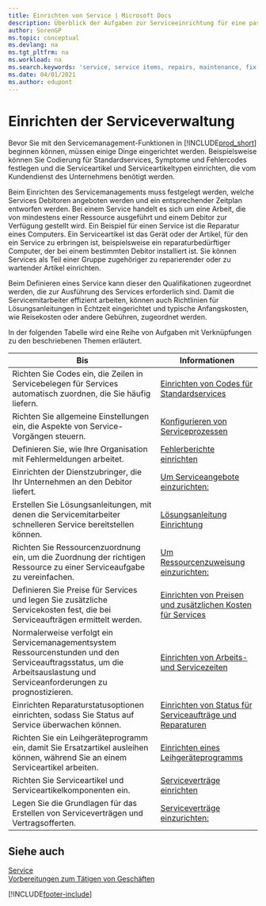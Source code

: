 ```yaml
---
title: Einrichten von Service | Microsoft Docs
description: Überblick der Aufgaben zur Serviceeinrichtung für eine passende Serviceverwaltungsmethode für Ihre Organisation.
author: SorenGP
ms.topic: conceptual
ms.devlang: na
ms.tgt_pltfrm: na
ms.workload: na
ms.search.keywords: 'service, service items, repairs, maintenance, fix'
ms.date: 04/01/2021
ms.author: edupont
---
```


# <a name="setting-up-service-management" />Einrichten der Serviceverwaltung
Bevor Sie mit den Servicemanagement-Funktionen in [!INCLUDE[prod_short](includes/prod_short.md)] beginnen können, müssen einige Dinge eingerichtet werden. Beispielsweise können Sie Codierung für Standardservices, Symptome und Fehlercodes festlegen und die Serviceartikel und Serviceartikeltypen einrichten, die vom Kundendienst des Unternehmens benötigt werden.  

Beim Einrichten des Servicemanagements muss festgelegt werden, welche Services Debitoren angeboten werden und ein entsprechender Zeitplan entworfen werden. Bei einem Service handelt es sich um eine Arbeit, die von mindestens einer Ressource ausgeführt und einem Debitor zur Verfügung gestellt wird. Ein Beispiel für einen Service ist die Reparatur eines Computers. Ein Serviceartikel ist das Gerät oder der Artikel, für den ein Service zu erbringen ist, beispielsweise ein reparaturbedürftiger Computer, der bei einem bestimmten Debitor installiert ist. Sie können Services als Teil einer Gruppe zugehöriger zu reparierender oder zu wartender Artikel einrichten.  
  
Beim Definieren eines Service kann dieser den Qualifikationen zugeordnet werden, die zur Ausführung des Services erforderlich sind. Damit die Servicemitarbeiter effizient arbeiten, können auch Richtlinien für Lösungsanleitungen in Echtzeit eingerichtet und typische Anfangskosten, wie Reisekosten oder andere Gebühren, zugeordnet werden.  

In der folgenden Tabelle wird eine Reihe von Aufgaben mit Verknüpfungen zu den beschriebenen Themen erläutert.  
  
| Bis | Informationen |
| --- | --- |
| Richten Sie Codes ein, die Zeilen in Servicebelegen für Services automatisch zuordnen, die Sie häufig liefern. |[Einrichten von Codes für Standardservices](service-how-setup-service-coding.md)|
| Richten Sie allgemeine Einstellungen ein, die Aspekte von Service-Vorgängen steuern.|[Konfigurieren von Serviceprozessen](service-setup-service-processes.md)|
| Definieren Sie, wie Ihre Organisation mit Fehlermeldungen arbeitet. |[Fehlerberichte einrichten](service-how-setup-fault-reporting.md) |
| Einrichten der Dienstzubringer, die Ihr Unternehmen an den Debitor liefert.|[Um Serviceangebote einzurichten:](service-how-setup-service-offerings.md)|
| Erstellen Sie Lösungsanleitungen, mit denen die Servicemitarbeiter schnelleren Service bereitstellen können. |[Lösungsanleitung Einrichtung](service-how-setup-troubleshooting.md) |
| Richten Sie Ressourcenzuordnung ein, um die Zuordnung der richtigen Ressource zu einer Serviceaufgabe zu vereinfachen. |[Um Ressourcenzuweisung einzurichten:](service-how-setup-resource-allocation.md) |
| Definieren Sie Preise für Services und legen Sie zusätzliche Servicekosten fest, die bei Serviceaufträgen ermittelt werden. |[Einrichten von Preisen und zusätzlichen Kosten für Services](service-how-setup-service-costs-pricing.md)|
| Normalerweise verfolgt ein Servicemanagementsystem Ressourcenstunden und den Serviceauftragsstatus, um die Arbeitsauslastung und Serviceanforderungen zu prognostizieren.|[Einrichten von Arbeits- und Servicezeiten](service-how-setup-work-service-hours.md)|
| Einrichten Reparaturstatusoptionen einrichten, sodass Sie Status auf Service überwachen können. | [Einrichten von Status für Serviceaufträge und Reparaturen](service-order-repair-status.md)|
| Richten Sie ein Leihgeräteprogramm ein, damit Sie Ersatzartikel ausleihen können, während Sie an einem Serviceartikel arbeiten. |[Einrichten eines Leihgeräteprogramms](service-how-setup-loaner-program.md) |
| Richten Sie Serviceartikel und Serviceartikelkomponenten ein. |[Serviceverträge einrichten](service-how-setup-service-items.md) |
| Legen Sie die Grundlagen für das Erstellen von Serviceverträgen und Vertragsofferten. |[Serviceverträge einzurichten:](service-how-setup-service-contracts.md) |

## <a name="see-also" />Siehe auch
[Service](service-service.md)  
[Vorbereitungen zum Tätigen von Geschäften](ui-get-ready-business.md)  


[!INCLUDE[footer-include](includes/footer-banner.md)]
